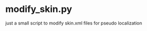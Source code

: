 modify_skin.py
==============

just a small script to modify skin.xml files for pseudo localization

